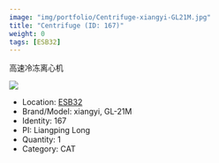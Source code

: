```yaml
---
image: "img/portfolio/Centrifuge-xiangyi-GL21M.jpg"
title: "Centrifuge (ID: 167)"
weight: 0
tags: [ESB32]
---
```


高速冷冻离心机

<!--more-->

![](../../img/portfolio/Centrifuge-xiangyi-GL21M.jpg)

- Location: [ESB32](../../tags/ESB32)
- Brand/Model: xiangyi, GL-21M
- Identity: 167
- PI: Liangping Long
- Quantity: 1
- Category: CAT






